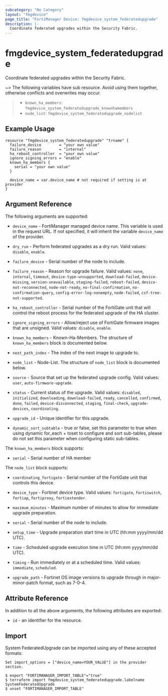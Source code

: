 ```yaml
---
subcategory: "No Category"
layout: "fmgdevice"
page_title: "FortiManager Device: fmgdevice_system_federatedupgrade"
description: |-
  Coordinate federated upgrades within the Security Fabric.
---
```


# fmgdevice_system_federatedupgrade
Coordinate federated upgrades within the Security Fabric.

~> The following variables have sub resource. Avoid using them together, otherwise conflicts and overwrites may occur.
>- `known_ha_members`: `fmgdevice_system_federatedupgrade_knownhamembers`
>- `node_list`: `fmgdevice_system_federatedupgrade_nodelist`



## Example Usage

```hcl
resource "fmgdevice_system_federatedupgrade" "trname" {
  failure_device        = "your own value"
  failure_reason        = "internal"
  ha_reboot_controller  = "your own value"
  ignore_signing_errors = "enable"
  known_ha_members {
    serial = "your own value"
  }

  device_name = var.device_name # not required if setting is at provider
}
```

## Argument Reference


The following arguments are supported:

* `device_name` - FortiManager managed device name. This variable is used in the request URL. If not specified, it will inherit the variable `device_name` of the provider.

* `dry_run` - Perform federated upgrades as a dry run. Valid values: `disable`, `enable`.

* `failure_device` - Serial number of the node to include.
* `failure_reason` - Reason for upgrade failure. Valid values: `none`, `internal`, `timeout`, `device-type-unsupported`, `download-failed`, `device-missing`, `version-unavailable`, `staging-failed`, `reboot-failed`, `device-not-reconnected`, `node-not-ready`, `no-final-confirmation`, `no-confirmation-query`, `config-error-log-nonempty`, `node-failed`, `csf-tree-not-supported`.

* `ha_reboot_controller` - Serial number of the FortiGate unit that will control the reboot process for the federated upgrade of the HA cluster.
* `ignore_signing_errors` - Allow/reject use of FortiGate firmware images that are unsigned. Valid values: `disable`, `enable`.

* `known_ha_members` - Known-Ha-Members. The structure of `known_ha_members` block is documented below.
* `next_path_index` - The index of the next image to upgrade to.
* `node_list` - Node-List. The structure of `node_list` block is documented below.
* `source` - Source that set up the federated upgrade config. Valid values: `user`, `auto-firmware-upgrade`.

* `status` - Current status of the upgrade. Valid values: `disabled`, `initialized`, `downloading`, `download-failed`, `ready`, `cancelled`, `confirmed`, `done`, `failed`, `device-disconnected`, `staging`, `final-check`, `upgrade-devices`, `coordinating`.

* `upgrade_id` - Unique identifier for this upgrade.
* `dynamic_sort_subtable` - true or false, set this parameter to true when using dynamic for_each + toset to configure and sort sub-tables, please do not set this parameter when configuring static sub-tables.

The `known_ha_members` block supports:

* `serial` - Serial number of HA member

The `node_list` block supports:

* `coordinating_fortigate` - Serial number of the FortiGate unit that controls this device.
* `device_type` - Fortinet device type. Valid values: `fortigate`, `fortiswitch`, `fortiap`, `fortiproxy`, `fortiextender`.

* `maximum_minutes` - Maximum number of minutes to allow for immediate upgrade preparation.
* `serial` - Serial number of the node to include.
* `setup_time` - Upgrade preparation start time in UTC (hh:mm yyyy/mm/dd UTC).
* `time` - Scheduled upgrade execution time in UTC (hh:mm yyyy/mm/dd UTC).
* `timing` - Run immediately or at a scheduled time. Valid values: `immediate`, `scheduled`.

* `upgrade_path` - Fortinet OS image versions to upgrade through in major-minor-patch format, such as 7-0-4.


## Attribute Reference

In addition to all the above arguments, the following attributes are exported:
* `id` - an identifier for the resource.

## Import

System FederatedUpgrade can be imported using any of these accepted formats:
```
Set import_options = ["device_name=YOUR_VALUE"] in the provider section.

$ export "FORTIMANAGER_IMPORT_TABLE"="true"
$ terraform import fmgdevice_system_federatedupgrade.labelname SystemFederatedUpgrade
$ unset "FORTIMANAGER_IMPORT_TABLE"
```

